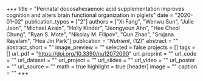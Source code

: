 +++
title = "Perinatal docosahexaenoic acid supplementation improves cognition and alters brain functional organization in piglets"
date = "2020-01-02"
publication_types = ["2"]
authors = ["Xi Fang", "Wenwu Sun", "Julie Jeon", "Michael Azain", "Holly Kinder", "Jeongyoun Ahn", "Hee Cheol Chung", "Ryan S. Mote", "Nikolay M. Filipov", "Qun Zhao", "Srujana Rayalam", "Hea Jin Park"]
publication = "*Nutrient*, (12)"
abstract = ""
abstract_short = ""
image_preview = ""
selected = false
projects = []
tags = []
url_pdf = "https://doi.org/10.3390/nu12072090"
url_preprint = ""
url_code = ""
url_dataset = ""
url_project = ""
url_slides = ""
url_video = ""
url_poster = ""
url_source = ""
math = true
highlight = true
[header]
image = ""
caption = ""
+++
